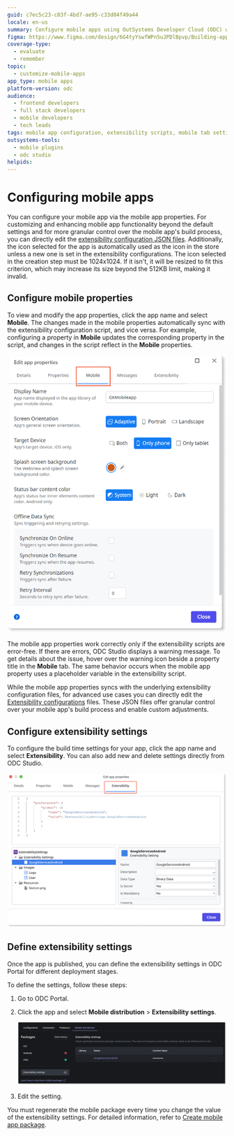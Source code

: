 ```yaml
---
guid: c7ec5c23-c83f-4bd7-ae95-c33d04f49a44
locale: en-us
summary: Configure mobile apps using OutSystems Developer Cloud (ODC) with low-code and advanced extensibility options, including syncing mobile tab settings and resolving script errors.
figma: https://www.figma.com/design/6G4tyYswfWPn5uJPDlBpvp/Building-apps?m=auto&node-id=7401-11&t=2pZi2xy9GJPakYPF-1
coverage-type:
  - evaluate
  - remember
topic:
  - customize-mobile-apps
app_type: mobile apps
platform-version: odc
audience:
  - frontend developers
  - full stack developers
  - mobile developers
  - tech leads
tags: mobile app configuration, extensibility scripts, mobile tab settings, outsystems developer cloud, mobile development
outsystems-tools:
  - mobile plugins
  - odc studio
helpids:
---
```

# Configuring mobile apps

You can configure your mobile app via the mobile app properties. For customizing and enhancing mobile app functionality beyond the default settings and for more granular control over the mobile app's build process, you can directly edit the [extensibility configuration JSON files](extensibility-configurations.md). Additionally, the icon selected for the app is automatically used as the icon in the store unless a new one is set in the extensibility configurations. The icon selected in the creation step must be 1024x1024. If it isn't, it will be resized to fit this criterion, which may increase its size beyond the 512KB limit, making it invalid.

## Configure mobile properties

To view and modify the app properties, click the app name and select **Mobile**. The changes made in the mobile properties automatically sync with the extensibility configuration script, and vice versa. For example, configuring a property in **Mobile** updates the corresponding property in the script, and changes in the script reflect in the **Mobile** properties.

![ODC Studio interface showing the mobile tab settings for screen orientation and target device.](images/mobile-app-configuration-odcs.png "Mobile App Configuration in ODC Studio")

The mobile app properties work correctly only if the extensibility scripts are error-free. If there are errors, ODC Studio displays a warning message. To get details about the issue, hover over the warning icon beside a property title in the **Mobile** tab. The same behavior occurs when the mobile app property uses a placeholder variable in the extensibility script.

While the mobile app properties syncs with the underlying extensibility configuration files, for advanced use cases you can directly edit the [Extensibility configurations](extensibility-configurations-json-schema.md) files. These JSON files offer granular control over your mobile app's build process and enable custom adjustments.

## Configure extensibility settings

To configure the build time settings for your app, click the app name and select **Extensibility**. You can also add new and delete settings directly from ODC Studio.

![ODC Studio interface showing the extensibility configurations editor with settings for GoogleServicesAndroid.](images/extensibility-configurations-editor-odcs.png "Extensibility Configurations Editor in ODC Studio")

## Define extensibility settings

Once the app is published, you can define the extensibility settings in ODC Portal for different deployment stages.

To define the settings, follow these steps:

1. Go to ODC Portal.

1. Click the app and select **Mobile distribution** > **Extensibility settings**.

    ![ODC Portal interface showing the extensibility settings for mobile distribution packages.](images/extensibility-setting-pl.png "Extensibility Settings in ODC Portal")

1. Edit the setting.

You must regenerate the mobile package every time you change the value of the extensibility settings. For detailed information, refer to [Create mobile app package](creating-mobile-package.md).
